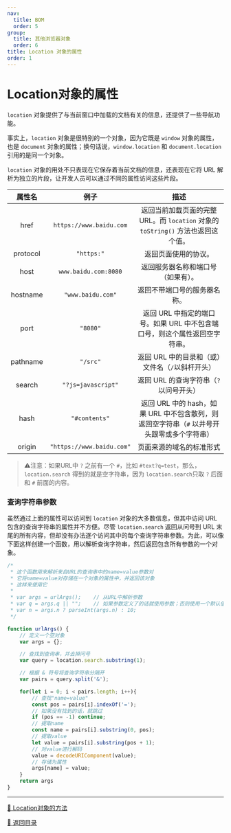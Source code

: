 ```yaml
---
nav:
  title: BOM
  order: 5
group:
  title: 其他浏览器对象
  order: 6
title: Location 对象的属性
order: 1
---
```


# Location对象的属性

`location` 对象提供了与当前窗口中加载的文档有关的信息，还提供了一些导航功能。

事实上，`location` 对象是很特别的一个对象，因为它既是 `window` 对象的属性，也是 `document` 对象的属性；换句话说，`window.location` 和 `document.location` 引用的是同一个对象。

`location` 对象的用处不只表现在它保存着当前文档的信息，还表现在它将 URL 解析为独立的片段，让开发人员可以通过不同的属性访问这些片段。

属性名  | 例子 | 描述
:---: | :---:  | :---:
href | `https://www.baidu.com` | 返回当前加载页面的完整 URL。而 `location` 对象的 `toString()` 方法也返回这个值。
protocol | `"https:"` | 返回页面使用的协议。
host | `www.baidu.com:8080` | 返回服务器名称和端口号（如果有）。
hostname | `"www.baidu.com"` | 返回不带端口号的服务器名称。
port | `"8080"` | 返回 URL 中指定的端口号。如果 URL 中不包含端口号，则这个属性返回空字符串。
pathname | `"/src"` | 返回 URL 中的目录和（或）文件名（`/`以斜杆开头）
search | `"?js=javascript"` | 返回 URL 的查询字符串（`?` 以问号开头）
hash | `"#contents"` | 返回 URL 中的 hash，如果 URL 中不包含散列，则返回空字符串（`#` 以井号开头跟零或多个字符串）
origin | `"https://www.baidu.com"` | 页面来源的域名的标准形式

> ⚠️注意：如果URL中 `?` 之前有一个 `#`，比如 `#text?q=test`，那么， `location.search` 得到的就是空字符串，因为 `location.search`只取 `?` 后面和 `#` 前面的内容。

### 查询字符串参数

虽然通过上面的属性可以访问到 `location` 对象的大多数信息，但其中访问 URL 包含的查询字符串的属性并不方便。尽管 `location.search` 返回从问号到 URL 末尾的所有内容，但却没有办法逐个访问其中的每个查询字符串参数。为此，可以像下面这样创建一个函数，用以解析查询字符串，然后返回包含所有参数的一个对象。

```js
/*
 * 这个函数用来解析来自URL的查询串中的name=value参数对
 * 它将name=value对存储在一个对象的属性中，并返回该对象
 * 这样来使用它
 *
 * var args = urlArgs();	// 从URL中解析参数
 * var q = args.q || "";	// 如果参数定义了的话就使用参数；否则使用一个默认值
 * var n = args.n ? parseInt(args.n) : 10;
 */

function urlArgs() {
    // 定义一个空对象
    var args = {};

    // 查找到查询串，并去掉问号
    var query = location.search.substring(1);

    // 根据 & 符号将查询字符串分隔开
    var pairs = query.split('&');

    for(let i = 0; i < pairs.length; i++){
        // 查找"name=value"
        const pos = pairs[i].indexOf('=');
        // 如果没有找到的话，就跳过
        if (pos == -1) continue;
        // 提取name
        const name = pairs[i].substring(0, pos);
        // 提取value
        let value = pairs[i].substring(pos + 1);
        // 对value进行解码
        value = decodeURIComponent(value);
        // 存储为属性
        args[name] = value;
    }
    return args
}
```

---

[📌 Location对象的方法](./the-location-object-methods.md)

[📖 返回目录](../../README.md)

